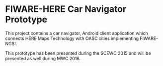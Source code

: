 # FIWARE-HERE Car Navigator Prototype

This project contains a car navigator, Android client application which connects HERE Maps Technology with OASC cities implementing FIWARE-NGSI.

This prototype has been presented during the SCEWC 2015 and will be presented as well during MWC 2016. 
